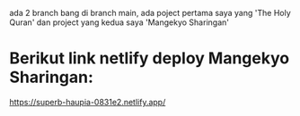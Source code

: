 ada 2 branch bang
di branch main, ada poject pertama saya yang 'The Holy Quran' dan project yang kedua saya 'Mangekyo Sharingan'

# Berikut link netlify deploy Mangekyo Sharingan:
https://superb-haupia-0831e2.netlify.app/
